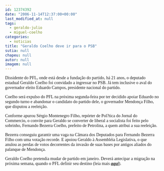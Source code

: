 ```yaml
---
id: 12374392
date: "2006-11-14T12:37:00+00:00"
last_modified_at: null
tags:
  - geraldo-julio
  - miguel-coelho
categories:
  - noticias
title: "Geraldo Coelho deve ir para o PSB"
sutia: null
chapeu: null
autor: null
imagem: null
---
```

<p><P><FONT face=Verdana>Dissidente do PFL, onde está desde a fundação do partido, há 21 anos, o deputado estadual Geraldo Coelho foi convidado a ingressar no PSB. Já tem inclusive o aval do governador eleito Eduardo Campos, presidente nacional do partido.</FONT></P></p>
<p><P><FONT face=Verdana>Coelho será expulso do PFL na próxima segunda-feira por ter decidido apoiar Eduardo no segundo turno e abandonar o candidato do partido dele, o governador Mendonça Filho, que disputou a reeleição.</FONT></P></p>
<p><P><FONT face=Verdana>Conforme apurou Sérgio Montenegro Filho, repórter de Pol?tica do Jornal do Commercio, o convite para Geraldo se converter de liberal a socialista foi feito pelo sobrinho, Fernando Bezerra Coelho, prefeito de Petrolina, a quem atribui a sua reeleição. </FONT></P></p>
<p><P><FONT face=Verdana>Bezerra conseguiu garantir uma vaga na Câmara dos Deputados para Fernando Bezerra Filho com uma votação recorde. E apoiou Geraldo à Assembléia Legislativa, o que anulou as perdas de votos decorrentes da invasão de suas bases por antigos aliados do palanque de Mendonça.</FONT></P></p>
<p><P><FONT face=Verdana>Geraldo Coelho pretendia mudar de partido em janeiro. Deverá antecipar a migração na próxima semana, quando o PFL definir seu destino (leia mais <STRONG><EM><A href=\"https://jc3.uol.com.br/blogs/jc/2006/11/13/index.php#3320\">aqui</A></EM></STRONG>).</FONT></P> </p>
